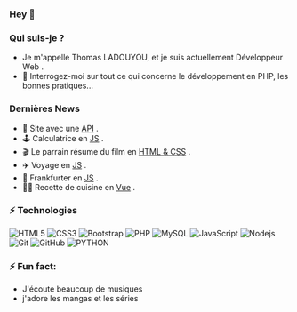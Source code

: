 ### Hey 👋

### Qui suis-je ?
- Je m'appelle Thomas LADOUYOU, et je suis actuellement Développeur Web .
- 💬 Interrogez-moi sur tout ce qui concerne le développement en PHP, les bonnes pratiques...

<!-- ![rick](https://github.com/ladthomas/ladthomas/assets/81809591/295665e5-1d6a-4fc9-a235-7175778f9c1f) -->

### Dernières News
- 🌱 Site avec une  [API](https://splendid-belekoy-9b964e.netlify.app/) .
- 🕹️ Calculatrice en [JS](https://calculatric.netlify.app/) .
- 🎬 Le parrain résume du film en [HTML & CSS](https://le-parrain.netlify.app/) .
- ✈️ Voyage en [JS](https://dans-ma-valise.netlify.app/) .
- 🤌 Frankfurter en [JS](https://frankfurter-cover.netlify.app/) .
- 👨‍🍳 Recette de cuisine en [Vue](https://recettes-de-cuis.netlify.app/) .






### ⚡ Technologies
![HTML5](https://img.shields.io/badge/-HTML5-E34F26?style=flat-square&logo=html5&logoColor=white)
![CSS3](https://img.shields.io/badge/-CSS3-1572B6?style=flat-square&logo=css3)
![Bootstrap](https://img.shields.io/badge/-Bootstrap-563D7C?style=flat-square&logo=bootstrap)
![PHP](https://img.shields.io/badge/-PHP-474A8A?style=flat-square&logo=php)
![MySQL](https://img.shields.io/badge/-MySQL-336791?style=flat-square&logo=mysql)
![JavaScript](https://img.shields.io/badge/-JavaScript-323330?style=flat-square&logo=javascript)
![Nodejs](https://img.shields.io/badge/-Nodejs-303030?style=flat-square&logo=Node.js)
![Git](https://img.shields.io/badge/-Git-3E2C00?style=flat-square&logo=git)
![GitHub](https://img.shields.io/badge/-GitHub-181717?style=flat-square&logo=github)
![PYTHON](https://img.shields.io/badge/Python-FFD43B?style=for-the-badge&logo=python&logoColor=blue)









### ⚡ Fun fact:
* J'écoute beaucoup de musiques 
* j'adore les mangas et les séries 

<!--
**ladthomas/ladthomas** is a ✨ _special_ ✨ repository because its `README.md` (this file) appears on your GitHub profile.

Here are some ideas to get you started:

- 🔭 I’m currently working on ...
- 🌱 I’m currently learning ...
- 👯 I’m looking to collaborate on ...
- 🤔 I’m looking for help with ...
- 💬 Ask me about ...
- 📫 How to reach me: ...
- 😄 Pronouns: ...
- ⚡ Fun fact: ...
-->
